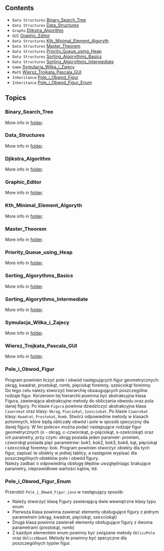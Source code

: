 ## Contents
* `Data Structures` [Binary_Search_Tree](#Binary_Search_Tree)
* `Data Structures` [Data_Structures](#Data_Structures)
* `Graphs` [Djikstra_Algorithm](#Djikstra_Algorithm)
* `GUI` [Graphic_Editor](#Graphic_Editor)
* `Data Structures` [Kth_Minimal_Element_Algoryth](#Kth_Minimal_Element_Algoryth)
* `Data Structures` [Master_Theorem](#Master_Theorem)
* `Data Structures` [Priority_Queue_using_Heap](#Priority_Queue_using_Heap)
* `Data Structures` [Sorting_Algorythms_Basics](#Sorting_Algorythms_Basics)
* `Data Structures` [Sorting_Algorythms_Intermediate](#Sorting_Algorythms_Intermediate)
* `Game` [Symulacja_Wilka_i_Zajecy](#Symulacja_Wilka_i_Zajecy)
* `Math` [Wiersz_Trojkata_Pascala_GUI](#Wiersz_Trojkata_Pascala_GUI)
* `Inheritance` [Pole_i_Obwod_Figur](#Pole_i_Obwod_Figur)
* `Inheritance` [Pole_i_Obwod_Figur_Enum](#Pole_i_Obwod_Figur_Enum)

## Topics
### Binary_Search_Tree
More info in [folder](Binary_Search_Tree).
### Data_Structures
More info in [folder](Data_Structures).
### Djikstra_Algorithm
More info in [folder](Djikstra_Algorithm).
### Graphic_Editor
More info in [folder](Graphic_Editor).
### Kth_Minimal_Element_Algoryth
More info in [folder](Kth_Minimal_Element_Algoryth).
### Master_Theorem
More info in [folder](Master_Theorem).
### Priority_Queue_using_Heap
More info in [folder](Priority_Queue_using_Heap).
### Sorting_Algorythms_Basics
More info in [folder](Sorting_Algorythms_Basics).
### Sorting_Algorythms_Intermediate
More info in [folder](Sorting_Algorythms_Intermediate).
### Symulacja_Wilka_i_Zajecy
More info in [folder](Symulacja_Wilka_i_Zajecy).
### Wiersz_Trojkata_Pascala_GUI
More info in [folder](Wiersz_Trojkata_Pascala_GUI).

### Pole_i_Obwod_Figur
Program powinien liczyć pole i obwód następujących figur geometrycznych: okrąg, kwadrat, prostokąt, romb, pięciokąt foremny, sześciokąt foremny.<br/>
Do tego celu należy stworzyć hierarchię obsaugujących poszczególne rodzaje figur. Korzeniem tej hierarchii powinna być abstrakcyjna klasa Figura, zawierająca abstrakcyjne metody do obliczania obwodu oraz pola danej figury. Po klasie `Figura` powinna dziedziczyć abstrakcyjna klasa `Czworokat` oraz klasy: `Okrag`, `Pieciokat`, `Szesciokat`. Po klasie `Czworokat` klasy: `Kwadrat`, `Prostokat`, `Romb`. Stwórz odpowiednie metody w klasach potomnych, które będą obliczały obwód i pole w sposób specyczny dla danej figury. W lini polece« można podać następujące rodzaje figur geometrycznych (o - okrąg, c-czworokąt, p-pięciokąt, s-sześciokąt) oraz ich parametry, przy czym: okrąg posiada jeden parametr: promień, czworokąt posiada pięć parametrów: bok1, bok2, bok3, bok4, kąt, pięciokąt i sze±ciokąt foremny: bok. Program powinien stworzyć obiekty dla tych figur, zapisać te obiekty w jednej tablicy, a następnie wypisać dla poszczególnych obiektów pole i obwód figury.<br/>
Należy zadbać o odpowiednią obsługę błędów uwzględniając brakujące parametry, nieprawidłowe wartości kątów, itd.

### Pole_i_Obwod_Figur_Enum
Przerobić `Pole_i_Obwod_Figur.java` w następujący sposób:
* Należy stworzyć klasę Figury zawierającą dwie wewnętrzne klasy typu enum
* Pierwsza klasa powinna zawierać elementy obsługujące figury z jednym parametrem (okrąg, kwadrat, pięciokąt, sze±ciokąt)
* Druga klasa powinna zawiera¢ elementy obsługujące figury z dwoma parametrami (prostokąt, romb)
* Z każdym elementem enum powinny być związane metody `ObliczPole` oraz `ObliczObwod`. Metody te powinny być specyczne dla  poszczególnych typów figur.
